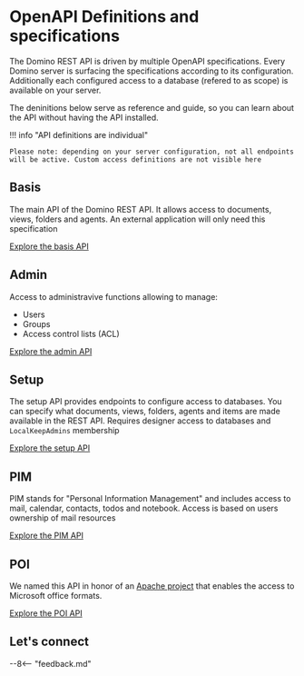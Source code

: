 # OpenAPI Definitions and specifications

The Domino REST API is driven by multiple OpenAPI specifications. Every Domino server is surfacing the specifications according to its configuration. Additionally each configured access to a database (refered to as scope) is available on your server.

The deninitions below serve as reference and guide, so you can learn about the API without having the API installed.

!!! info "API definitions are individual"

    Please note: depending on your server configuration, not all endpoints will be active. Custom access definitions are not visible here

## Basis

The main API of the Domino REST API. It allows access to documents, views, folders and agents. An external application will only need this specification

[Explore the basis API](https://redocly.github.io/redoc/?url=https://frascati.projectkeep.io/api/v1/schema/openapi.basis.json)

## Admin

Access to administravive functions allowing to manage:

- Users
- Groups
- Access control lists (ACL)

[Explore the admin API](https://redocly.github.io/redoc/?url=https://frascati.projectkeep.io/api/admin-v1/schema/openapi.admin.json)

## Setup

The setup API provides endpoints to configure access to databases. You can specify what documents, views, folders, agents and items are made available in the REST API. Requires designer access to databases and `LocalKeepAdmins` membership

[Explore the setup API](https://redocly.github.io/redoc/?url=https://frascati.projectkeep.io/api/setup-v1/schema/openapi.setup.json)

## PIM

PIM stands for "Personal Information Management" and includes access to mail, calendar, contacts, todos and notebook. Access is based on users ownership of mail resources

[Explore the PIM API](https://redocly.github.io/redoc/?url=https://frascati.projectkeep.io/api/pim-v1/schema/openapi.pim.json)

## POI

We named this API in honor of an [Apache project](https://poi.apache.org/) that enables the access to Microsoft office formats.

[Explore the POI API](https://redocly.github.io/redoc/?url=https://frascati.projectkeep.io/api/poi-v1/schema/openapi.poi.json)

## Let's connect

--8<-- "feedback.md"
